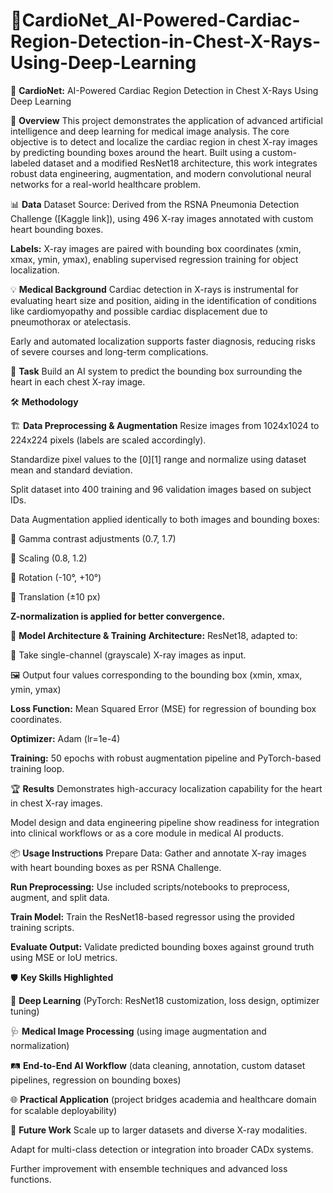 # 🚀CardioNet_AI-Powered-Cardiac-Region-Detection-in-Chest-X-Rays-Using-Deep-Learning

🚀 **CardioNet:** AI-Powered Cardiac Region Detection in Chest X-Rays Using Deep Learning

🧠 **Overview**
This project demonstrates the application of advanced artificial intelligence and deep learning for medical image analysis. The core objective is to detect and localize the cardiac region in chest X-ray images by predicting bounding boxes around the heart. Built using a custom-labeled dataset and a modified ResNet18 architecture, this work integrates robust data engineering, augmentation, and modern convolutional neural networks for a real-world healthcare problem.

📊 **Data**
Dataset Source: Derived from the RSNA Pneumonia Detection Challenge ([Kaggle link]), using 496 X-ray images annotated with custom heart bounding boxes.

**Labels:** X-ray images are paired with bounding box coordinates (xmin, xmax, ymin, ymax), enabling supervised regression training for object localization.

💡 **Medical Background**
Cardiac detection in X-rays is instrumental for evaluating heart size and position, aiding in the identification of conditions like cardiomyopathy and possible cardiac displacement due to pneumothorax or atelectasis.

Early and automated localization supports faster diagnosis, reducing risks of severe courses and long-term complications.

🎯 **Task**
Build an AI system to predict the bounding box surrounding the heart in each chest X-ray image.

🛠️ **Methodology** 

🏗️ **Data Preprocessing & Augmentation**
Resize images from 1024x1024 to 224x224 pixels (labels are scaled accordingly).

Standardize pixel values to the [0][1] range and normalize using dataset mean and standard deviation.

Split dataset into 400 training and 96 validation images based on subject IDs.

Data Augmentation applied identically to both images and bounding boxes:

🔸 Gamma contrast adjustments (0.7, 1.7)

🔸 Scaling (0.8, 1.2)

🔸 Rotation (-10°, +10°)

🔸 Translation (±10 px)

**Z-normalization is applied for better convergence.**


🔬 **Model Architecture & Training**
**Architecture:**  ResNet18, adapted to:

🖤 Take single-channel (grayscale) X-ray images as input.

🖼️ Output four values corresponding to the bounding box (xmin, xmax, ymin, ymax)

**Loss Function:** Mean Squared Error (MSE) for regression of bounding box coordinates.

**Optimizer:** Adam (lr=1e-4)

**Training:** 50 epochs with robust augmentation pipeline and PyTorch-based training loop.

🏆 **Results**
Demonstrates high-accuracy localization capability for the heart in chest X-ray images.

Model design and data engineering pipeline show readiness for integration into clinical workflows or as a core module in medical AI products.

📦 **Usage Instructions**
Prepare Data: Gather and annotate X-ray images with heart bounding boxes as per RSNA Challenge.

**Run Preprocessing:** Use included scripts/notebooks to preprocess, augment, and split data.

**Train Model:** Train the ResNet18-based regressor using the provided training scripts.

**Evaluate Output:** Validate predicted bounding boxes against ground truth using MSE or IoU metrics.

🛡️ **Key Skills Highlighted**

🤖 **Deep Learning** (PyTorch: ResNet18 customization, loss design, optimizer tuning)

🩺 **Medical Image Processing** (using image augmentation and normalization)

🛤️ **End-to-End AI Workflow** (data cleaning, annotation, custom dataset pipelines, regression on bounding boxes)

🌐 **Practical Application** (project bridges academia and healthcare domain for scalable deployability)

🔭 **Future Work**
Scale up to larger datasets and diverse X-ray modalities.

Adapt for multi-class detection or integration into broader CADx systems.

Further improvement with ensemble techniques and advanced loss functions.
